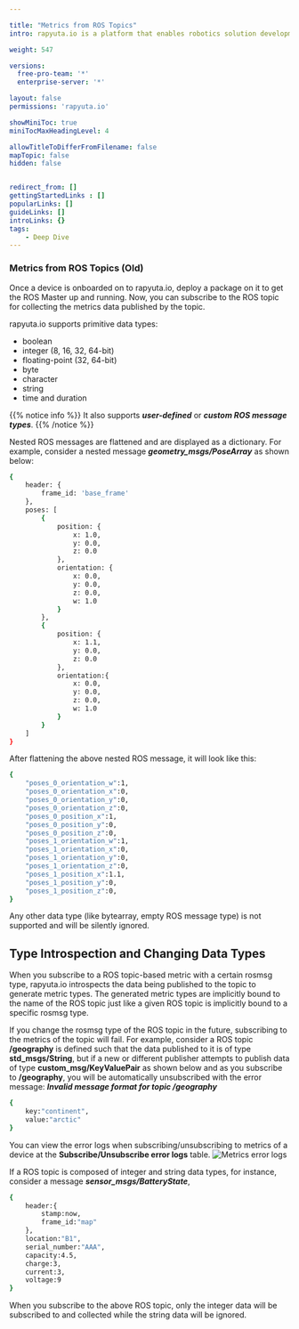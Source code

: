 ```yaml
---

title: "Metrics from ROS Topics"
intro: rapyuta.io is a platform that enables robotics solution development by providing the necessary software infrastructure and facilitating the interaction between multiple stakeholders who contribute to the solution development.

weight: 547

versions:
  free-pro-team: '*'
  enterprise-server: '*'

layout: false
permissions: 'rapyuta.io'

showMiniToc: true
miniTocMaxHeadingLevel: 4

allowTitleToDifferFromFilename: false
mapTopic: false
hidden: false


redirect_from: []
gettingStartedLinks : []
popularLinks: []
guideLinks: []
introLinks: {}
tags:
    - Deep Dive
---
```

### Metrics from ROS Topics (Old)

Once a device is onboarded on to rapyuta.io, deploy a package on it to get
the ROS Master up and running. Now, you can subscribe to the ROS topic
for collecting the metrics data published by the topic.
 
rapyuta.io supports primitive data types:

* boolean
* integer (8, 16, 32, 64-bit)
* floating-point (32, 64-bit)
* byte
* character
* string
* time and duration

{{% notice info %}}
It also supports ***user-defined*** or ***custom ROS message types***.
{{% /notice %}}

Nested ROS messages are flattened and are displayed as a dictionary.
For example, consider a nested message ***geometry_msgs/PoseArray***
as shown below:

```bash
{
    header: {
        frame_id: 'base_frame'
    },
    poses: [
        {
            position: {
                x: 1.0,
                y: 0.0,
                z: 0.0
            },
            orientation: {
                x: 0.0,
                y: 0.0,
                z: 0.0,
                w: 1.0
            }
        },
        {
            position: {
                x: 1.1,
                y: 0.0,
                z: 0.0
            },
            orientation:{
                x: 0.0,
                y: 0.0,
                z: 0.0,
                w: 1.0
            }
        }
    ]
}
```

After flattening the above nested ROS message, it will look like this:

```bash
{
    "poses_0_orientation_w":1,
    "poses_0_orientation_x":0,
    "poses_0_orientation_y":0,
    "poses_0_orientation_z":0,
    "poses_0_position_x":1,
    "poses_0_position_y":0,
    "poses_0_position_z":0,
    "poses_1_orientation_w":1,
    "poses_1_orientation_x":0,
    "poses_1_orientation_y":0,
    "poses_1_orientation_z":0,
    "poses_1_position_x":1.1,
    "poses_1_position_y":0,
    "poses_1_position_z":0,
}
```
Any other data type (like bytearray, empty ROS message type) is
not supported and will be silently ignored.

## Type Introspection and Changing Data Types
When you subscribe to a ROS topic-based metric with a certain rosmsg
type, rapyuta.io introspects the data being published to the topic
to generate metric types. The generated metric types are implicitly
bound to the name of the ROS topic just like a given ROS topic is
implicitly bound to a specific rosmsg type.

If you change the rosmsg type of the ROS topic in the future,
subscribing to the metrics of the topic will fail.
For example, consider a ROS topic **/geography** is defined such that
the data published to it is of type **std_msgs/String**, but if a new
or different publisher attempts to publish data of type
**custom_msg/KeyValuePair** as shown below and as you subscribe to
**/geography**, you will be automatically unsubscribed with the
error message: ***Invalid message format for topic /geography***

```bash
{
    key:"continent",
    value:"arctic"
}
```
You can view the error logs when subscribing/unsubscribing to metrics of a device at the **Subscribe/Unsubscribe error logs** table.
![Metrics error logs](/images/chapters/developer-guide/tooling-automation/metrics/metrics-error-logs.png?classes=border,shadow&width=50pc)

If a ROS topic is composed of integer and string data types,
for instance, consider a message ***sensor_msgs/BatteryState***,

```bash
{
    header:{
        stamp:now,
        frame_id:"map"
    },
    location:"B1",
    serial_number:"AAA",
    capacity:4.5,
    charge:3,
    current:3,
    voltage:9
}
```

When you subscribe to the above ROS topic, only the integer
data will be subscribed to and collected while the string
data will be ignored.
